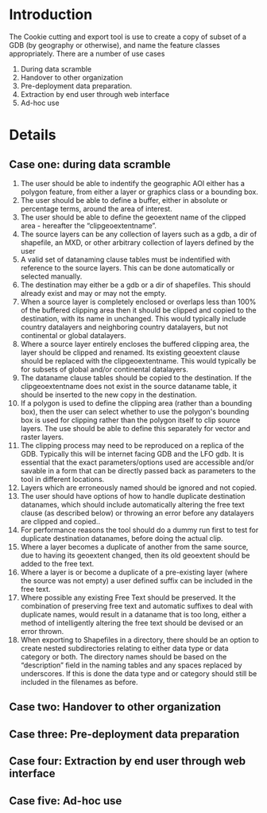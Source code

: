 # Introduction #
The Cookie cutting and export tool is use to create a copy of subset of a GDB (by geography or otherwise), and name the feature classes appropriately. There are a number of use cases

  1. During data scramble
  1. Handover to other organization
  1. Pre-deployment data preparation.
  1. Extraction by end user through web interface
  1. Ad-hoc use


# Details #

## Case one: during data scramble ##
  1. The user should be able to indentify the geographic AOI either has a polygon feature, from either a layer or graphics class or a bounding box.
  1. The user should be able to define a buffer, either in absolute or percentage terms, around the area of interest.
  1. The user should be able to define the geoextent name of the clipped area - hereafter the “clipgeoextentname”.
  1. The source layers can be any collection of layers such as a gdb, a dir of shapefile, an MXD, or other arbitrary collection of layers defined by the user
  1. A valid set of datanaming clause tables must be indentified with reference to the source layers. This can be done automatically or selected manually.
  1. The destination may either be a gdb or a dir of shapefiles. This should already exist and may or may not the empty.
  1. When a source layer is completely enclosed or overlaps less than 100% of the buffered clipping area then it should be clipped and copied to the destination, with its name in unchanged. This would typically include country datalayers and neighboring country datalayers, but not continental or global datalayers.
  1. Where a source layer entirely encloses the buffered clipping area, the layer should be clipped and renamed. Its existing geoextent clause should be replaced with the clipgeoextentname. This would typically be for subsets of global and/or continental datalayers.
  1. The dataname clause tables should be copied to the destination. If the clipgeoextentname does not exist in the source dataname table, it should be inserted to the new copy in the destination.
  1. If a polygon is used to define the clipping area (rather than a bounding box), then the user can select whether to use the polygon's bounding box is used for clipping rather than the polygon itself to clip source layers. The use should be able to define this separately for vector and raster layers.
  1. The clipping process may need to be reproduced on a replica of the GDB. Typically this will be internet facing GDB and the LFO gdb. It is essential that the exact parameters/options used are accessible and/or savable in a form that can be directly passed back as parameters to the tool in different locations.
  1. Layers which are erroneously named should be ignored and not copied.
  1. The user should have options of how to handle duplicate destination datanames, which should include automatically altering the free text clause (as described below) or throwing an error before any datalayers are clipped and copied..
  1. For performance reasons the tool should do a dummy run first to test for duplicate destination datanames, before doing the actual clip.
  1. Where a layer becomes a duplicate of another from the same source, due to having its geoextent changed, then its old geoextent should be added to the free text.
  1. Where a layer is or become a duplicate of a pre-existing layer (where the source was not empty) a user defined suffix can be included in the free text.
  1. Where possible any existing Free Text should be preserved. It the combination of preserving free text and automatic suffixes to deal with duplicate names, would result in a dataname that is too long, either a method of intelligently altering the free text should be devised or an error thrown.
  1. When exporting to Shapefiles in a directory, there should be an option to create nested subdirectories relating to either data type or data category or both. The directory names should be based on the “description” field in the naming tables and any spaces replaced by underscores. If this is done the data type and or category should still be included in the filenames as before.


## Case two: Handover to other organization ##


## Case three: Pre-deployment data preparation ##


## Case four: Extraction by end user through web interface ##


## Case five: Ad-hoc use ##